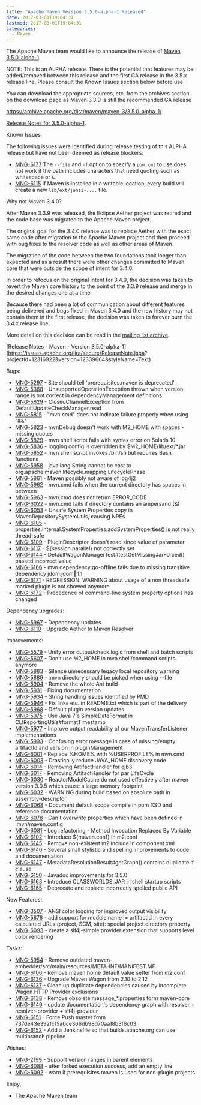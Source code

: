 ```yaml
---
title: "Apache Maven Version 3.5.0-alpha-1 Released"
date: 2017-03-01T19:04:31
lastmod: 2017-03-01T19:04:31
categories:
  - Maven
---
```

The Apache Maven team would like to announce the release of [Maven 3.5.0-alpha-1](https://maven.apache.org/).

NOTE: This is an ALPHA release. There is the potential that features may be
added/removed between this release and the first GA release in the 3.5.x
release line.
Please consult the Known Issues section below before use

You can download the appropriate sources, etc. from the archives section on
the download page as Maven 3.3.9 is still the recommended GA release

https://archive.apache.org/dist/maven/maven-3/3.5.0-alpha-1/

[Release Notes for 3.5.0-alpha-1](https://maven.apache.org/docs/3.5.0-alpha-1/release-notes.html).

Known Issues

The following issues were identified during release testing of this ALPHA
release but have not been deemed as release blockers:

* [MNG-6177](https://issues.apache.org/jira/browse/MNG-6177) The `--file` and `-f` option to specify a `pom.xml` to use
does not work if the path includes characters that need quoting such as
whitespace or `&`.
* [MNG-6115](https://issues.apache.org/jira/browse/MNG-6115) If Maven is installed in a writable location, every build will
create a new `lib/ext/jansi-....` file.

Why not Maven 3.4.0?

After Maven 3.3.9 was released, the Eclipse Aether project was retired and
the code base was migrated to the Apache Maven project.

The original goal for the 3.4.0 release was to replace Aether with the
exact same code after migration to the Apache Maven project and then
proceed with bug fixes to the resolver code as well as other areas of Maven.

The migration of the code between the two foundations took longer than
expected and as a result there were other changes committed to Maven core
that were outside the scope of intent for 3.4.0.

In order to refocus on the original intent for 3.4.0, the decision was
taken to revert the Maven core history to the point of the 3.3.9 release
and merge in the desired changes one at a time.

Because there had been a lot of communication about different features
being delivered and bugs fixed in Maven 3.4.0 and the new history may not
contain them in the first release, the decision was taken to forever burn
the 3.4.x release line.

More detail on this decision can be read in the [mailing list archive](https://www.mail-archive.com/dev@maven.apache.org/msg112103.html).

<!-- more -->

[Release Notes - Maven - Version 3.5.0-alpha-1](https://issues.apache.org/jira/secure/ReleaseNote.jspa?
projectId=12316922&version=12339664&styleName=Text)

Bugs:

 * [MNG-5297](https://issues.apache.org/jira/browse/MNG-5297) - Site should tell 'prerequisites.maven is deprecated'
 * [MNG-5368](https://issues.apache.org/jira/browse/MNG-5368) - UnsupportedOperationException thrown when version range is not correct in dependencyManagement definitions
 * [MNG-5629](https://issues.apache.org/jira/browse/MNG-5629) - ClosedChannelException from DefaultUpdateCheckManager.read
 * [MNG-5815](https://issues.apache.org/jira/browse/MNG-5815) - "mvn.cmd" does not indicate failure properly when using "&&"
 * [MNG-5823](https://issues.apache.org/jira/browse/MNG-5823) - mvnDebug doesn't work with M2_HOME with spaces - missing quotes
 * [MNG-5829](https://issues.apache.org/jira/browse/MNG-5829) - mvn shell script fails with syntax error on Solaris 10
 * [MNG-5836](https://issues.apache.org/jira/browse/MNG-5836) - logging config is overridden by $M2_HOME/lib/ext/*.jar
 * [MNG-5852](https://issues.apache.org/jira/browse/MNG-5852) - mvn shell script invokes /bin/sh but requires Bash functions
 * [MNG-5958](https://issues.apache.org/jira/browse/MNG-5958) - java.lang.String cannot be cast to org.apache.maven.lifecycle.mapping.LifecyclePhase
 * [MNG-5961](https://issues.apache.org/jira/browse/MNG-5961) - Maven possibly not aware of log4j2
 * [MNG-5962](https://issues.apache.org/jira/browse/MNG-5962) - mvn.cmd fails when the current directory has spaces in between
 * [MNG-5963](https://issues.apache.org/jira/browse/MNG-5963) - mvn.cmd does not return ERROR_CODE
 * [MNG-6022](https://issues.apache.org/jira/browse/MNG-6022) - mvn.cmd fails if directory contains an ampersand (&)
 * [MNG-6053](https://issues.apache.org/jira/browse/MNG-6053) - Unsafe System Properties copy in MavenRepositorySystemUtils, causing NPEs
 * [MNG-6105](https://issues.apache.org/jira/browse/MNG-6105) - properties.internal.SystemProperties.addSystemProperties() is not really thread-safe
 * [MNG-6109](https://issues.apache.org/jira/browse/MNG-6109) - PluginDescriptor doesn't read since value of parameter
 * [MNG-6117](https://issues.apache.org/jira/browse/MNG-6117) - ${session.parallel} not correctly set
 * [MNG-6144](https://issues.apache.org/jira/browse/MNG-6144) - DefaultWagonManagerTest#testGetMissingJarForced() passed incorrect value
 * [MNG-6166](https://issues.apache.org/jira/browse/MNG-6166) - mvn dependency:go-offline fails due to missing transitive dependency jdom:jdom:jar:1.1
 * [MNG-6171](https://issues.apache.org/jira/browse/MNG-6171) - REGRESSION: WARNING about usage of a non threadsafe marked plugin is not showed anymore
 * [MNG-6172](https://issues.apache.org/jira/browse/MNG-6172) - Precedence of command-line system property options has changed

Dependency upgrades:

 * [MNG-5967](https://issues.apache.org/jira/browse/MNG-5967) - Dependency updates
 * [MNG-6110](https://issues.apache.org/jira/browse/MNG-6110) - Upgrade Aether to Maven Resolver

Improvements:

 * [MNG-5579](https://issues.apache.org/jira/browse/MNG-5579) - Unify error output/check logic from shell and batch scripts
 * [MNG-5607](https://issues.apache.org/jira/browse/MNG-5607) - Don't use M2_HOME in mvn shell/command scripts anymore
 * [MNG-5883](https://issues.apache.org/jira/browse/MNG-5883) - Silence unnecessary legacy local repository warning
 * [MNG-5889](https://issues.apache.org/jira/browse/MNG-5889) - .mvn directory should be picked when using --file
 * [MNG-5904](https://issues.apache.org/jira/browse/MNG-5904) - Remove the whole Ant build
 * [MNG-5931](https://issues.apache.org/jira/browse/MNG-5931) - Fixing documentation
 * [MNG-5934](https://issues.apache.org/jira/browse/MNG-5934) - String handling issues identified by PMD
 * [MNG-5946](https://issues.apache.org/jira/browse/MNG-5946) - Fix links etc. in README.txt which is part of the delivery
 * [MNG-5968](https://issues.apache.org/jira/browse/MNG-5968) - Default plugin version updates
 * [MNG-5975](https://issues.apache.org/jira/browse/MNG-5975) - Use Java 7's SimpleDateFormat in CLIReportingUtils#formatTimestamp
 * [MNG-5977](https://issues.apache.org/jira/browse/MNG-5977) - Improve output readability of our MavenTransferListener implementations
 * [MNG-5993](https://issues.apache.org/jira/browse/MNG-5993) - Confusing error message in case of missing/empty artifactId and version in pluginManagement
 * [MNG-6001](https://issues.apache.org/jira/browse/MNG-6001) - Replace %HOME% with %USERPROFILE% in mvn.cmd
 * [MNG-6003](https://issues.apache.org/jira/browse/MNG-6003) - Drastically reduce JAVA_HOME discovery code
 * [MNG-6014](https://issues.apache.org/jira/browse/MNG-6014) - Removing ArtifactHandler for ejb3
 * [MNG-6017](https://issues.apache.org/jira/browse/MNG-6017) - Removing ArtifactHandler for par LifeCycle
 * [MNG-6030](https://issues.apache.org/jira/browse/MNG-6030) - ReactorModelCache do not used effectively after maven version 3.0.5 which cause a large memory footprint
 * [MNG-6032](https://issues.apache.org/jira/browse/MNG-6032) - WARNING during build based on absolute path in assembly-descriptor.
 * [MNG-6068](https://issues.apache.org/jira/browse/MNG-6068) - Document default scope compile in pom XSD and reference documentation
 * [MNG-6078](https://issues.apache.org/jira/browse/MNG-6078) - Can't overwrite properties which have been defined in .mvn/maven.config
 * [MNG-6081](https://issues.apache.org/jira/browse/MNG-6081) - Log refactoring - Method Invocation Replaced By Variable
 * [MNG-6102](https://issues.apache.org/jira/browse/MNG-6102) - Introduce ${maven.conf} in m2.conf
 * [MNG-6145](https://issues.apache.org/jira/browse/MNG-6145) -  Remove non-existent m2 include in component.xml
 * [MNG-6146](https://issues.apache.org/jira/browse/MNG-6146) - Several small stylistic and spelling improvements to code and documentation
 * [MNG-6147](https://issues.apache.org/jira/browse/MNG-6147) - MetadataResolutionResult#getGraph() contains duplicate if clause
 * [MNG-6150](https://issues.apache.org/jira/browse/MNG-6150) - Javadoc improvements for 3.5.0
 * [MNG-6163](https://issues.apache.org/jira/browse/MNG-6163) - Introduce CLASSWORLDS_JAR in shell startup scripts
 * [MNG-6165](https://issues.apache.org/jira/browse/MNG-6165) - Deprecate and replace incorrectly spelled public API

New Features:

 * [MNG-3507](https://issues.apache.org/jira/browse/MNG-3507) - ANSI color logging for improved output visibility
 * [MNG-5878](https://issues.apache.org/jira/browse/MNG-5878) - add support for module name != artifactId in every calculated URLs (project, SCM, site): special project.directory property
 * [MNG-6093](https://issues.apache.org/jira/browse/MNG-6093) - create a slf4j-simple provider extension that supports level color rendering

Tasks:

 * [MNG-5954](https://issues.apache.org/jira/browse/MNG-5954) - Remove outdated maven-embedder/src/main/resources/META-INF/MANIFEST.MF
 * [MNG-6106](https://issues.apache.org/jira/browse/MNG-6106) - Remove maven.home default value setter from m2.conf
 * [MNG-6136](https://issues.apache.org/jira/browse/MNG-6136) - Upgrade Maven Wagon from 2.10 to 2.12
 * [MNG-6137](https://issues.apache.org/jira/browse/MNG-6137) - Clean up duplicate dependencies caused by incomplete Wagon HTTP Provider exclusions
 * [MNG-6138](https://issues.apache.org/jira/browse/MNG-6138) - Remove obsolete message_*.properties form maven-core
 * [MNG-6140](https://issues.apache.org/jira/browse/MNG-6140) - update documentation's dependency graph with resolver + resolver-provider + slf4j-provider
 * [MNG-6151](https://issues.apache.org/jira/browse/MNG-6151) - Force Push master from 737de43e392fc15a0ce366db98d70aa18b3f6c03
 * [MNG-6152](https://issues.apache.org/jira/browse/MNG-6152) - Add a Jenkinsfile so that builds.apache.org can use multibranch pipeline

Wishes:

 * [MNG-2199](https://issues.apache.org/jira/browse/MNG-2199) - Support version ranges in parent elements
 * [MNG-6088](https://issues.apache.org/jira/browse/MNG-6088) - after forked execution success, add an empty line
 * [MNG-6092](https://issues.apache.org/jira/browse/MNG-6092) - warn if prerequisites.maven is used for non-plugin projects

Enjoy,

- The Apache Maven team
